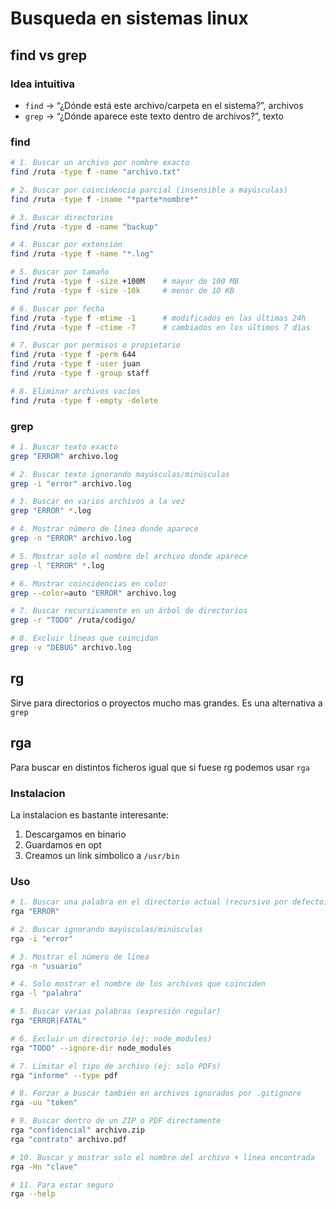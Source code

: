 # Busqueda en sistemas linux

## find vs grep

### Idea intuitiva

- `find` → “¿Dónde está este archivo/carpeta en el sistema?”, archivos
- `grep` → “¿Dónde aparece este texto dentro de archivos?”, texto

### find

```bash
# 1. Buscar un archivo por nombre exacto
find /ruta -type f -name "archivo.txt"

# 2. Buscar por coincidencia parcial (insensible a mayúsculas)
find /ruta -type f -iname "*parte*nombre*"

# 3. Buscar directorios
find /ruta -type d -name "backup"

# 4. Buscar por extensión
find /ruta -type f -name "*.log"

# 5. Buscar por tamaño
find /ruta -type f -size +100M    # mayor de 100 MB
find /ruta -type f -size -10k     # menor de 10 KB

# 6. Buscar por fecha
find /ruta -type f -mtime -1      # modificados en las últimas 24h
find /ruta -type f -ctime -7      # cambiados en los últimos 7 días

# 7. Buscar por permisos o propietario
find /ruta -type f -perm 644
find /ruta -type f -user juan
find /ruta -type f -group staff

# 8. Eliminar archivos vacíos
find /ruta -type f -empty -delete
```

### grep

```bash
# 1. Buscar texto exacto
grep "ERROR" archivo.log

# 2. Buscar texto ignorando mayúsculas/minúsculas
grep -i "error" archivo.log

# 3. Buscar en varios archivos a la vez
grep "ERROR" *.log

# 4. Mostrar número de línea donde aparece
grep -n "ERROR" archivo.log

# 5. Mostrar solo el nombre del archivo donde aparece
grep -l "ERROR" *.log

# 6. Mostrar coincidencias en color
grep --color=auto "ERROR" archivo.log

# 7. Buscar recursivamente en un árbol de directorios
grep -r "TODO" /ruta/codigo/

# 8. Excluir líneas que coincidan
grep -v "DEBUG" archivo.log
```

## rg

Sirve para directorios o proyectos mucho mas grandes. Es una alternativa a
`grep`

## rga

Para buscar en distintos ficheros igual que si fuese rg
podemos usar `rga`

### Instalacion

La instalacion es bastante interesante:

1. Descargamos en binario
2. Guardamos en opt
3. Creamos un link simbolico a `/usr/bin`

### Uso

```bash
# 1. Buscar una palabra en el directorio actual (recursivo por defecto)
rga "ERROR"

# 2. Buscar ignorando mayúsculas/minúsculas
rga -i "error"

# 3. Mostrar el número de línea
rga -n "usuario"

# 4. Solo mostrar el nombre de los archivos que coinciden
rga -l "palabra"

# 5. Buscar varias palabras (expresión regular)
rga "ERROR|FATAL"

# 6. Excluir un directorio (ej: node_modules)
rga "TODO" --ignore-dir node_modules

# 7. Limitar el tipo de archivo (ej: solo PDFs)
rga "informe" --type pdf

# 8. Forzar a buscar también en archivos ignorados por .gitignore
rga -uu "token"

# 9. Buscar dentro de un ZIP o PDF directamente
rga "confidencial" archivo.zip
rga "contrato" archivo.pdf

# 10. Buscar y mostrar solo el nombre del archivo + línea encontrada
rga -Hn "clave"

# 11. Para estar seguro
rga --help
```

